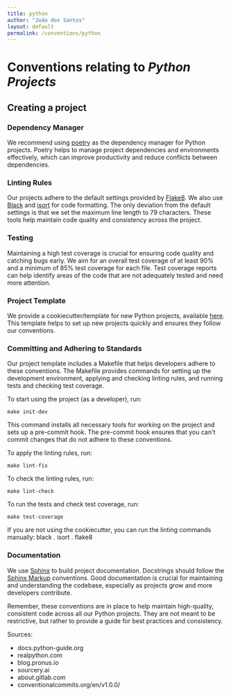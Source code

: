 ```yaml
---
title: python
author: "João dos Santos"
layout: default
permalink: /conventions/python
---
```


# Conventions relating to _Python Projects_

## Creating a project


### Dependency Manager <a name="dependency-manager"></a>

We recommend using [poetry](https://python-poetry.org/docs/) as the dependency manager for Python projects. Poetry helps to manage project dependencies and environments effectively, which can improve productivity and reduce conflicts between dependencies.

### Linting Rules <a name="linting-rules"></a>

Our projects adhere to the default settings provided by [Flake8](https://github.com/PyCQA/flake8).
We also use [Black](https://github.com/psf/black) and [isort](https://github.com/PyCQA/isort) for code formatting.
The only deviation from the default settings is that we set the maximum line length to 79 characters. These tools help maintain code quality and consistency across the project.
### Testing <a name="testing"></a>

Maintaining a high test coverage is crucial for ensuring code quality and catching bugs early. We aim for an overall test coverage of at least 90% and a minimum of 85% test coverage for each file. Test coverage reports can help identify areas of the code that are not adequately tested and need more attention.

### Project Template <a name="project-template"></a>

We provide a cookiecutter/template for new Python projects, available [here](https://github.com/vliz-be-opsci/cookiecutter-py-module).
This template helps to set up new projects quickly and ensures they follow our conventions.


### Committing and Adhering to Standards <a name="contribuiting"></a>

Our project template includes a Makefile that helps developers adhere to these conventions. The Makefile provides commands for setting up the development environment, applying and checking linting rules, and running tests and checking test coverage.

To start using the project (as a developer), run:

    make init-dev

This command installs all necessary tools for working on the project and sets up a pre-commit hook.
The pre-commit hook ensures that you can't commit changes that do not adhere to these conventions.

To apply the linting rules, run:

    make lint-fix


To check the linting rules, run:

    make lint-check

To run the tests and check test coverage, run:

    make test-coverage



If you are not using the cookiecutter, you can run the linting commands manually:
    black .
    isort .
    flake8

### Documentation <a name="documentation"></a>

We use [Sphinx](https://www.sphinx-doc.org/en/master/) to build project documentation. Docstrings should follow the [Sphinx Markup](https://www.sphinx-doc.org/en/master/usage/restructuredtext/domains.html#python-signatures) conventions. Good documentation is crucial for maintaining and understanding the codebase, especially as projects grow and more developers contribute.

Remember, these conventions are in place to help maintain high-quality, consistent code across all our Python projects. They are not meant to be restrictive, but rather to provide a guide for best practices and consistency.

Sources:
- docs.python-guide.org
-    realpython.com
-    blog.pronus.io
-    sourcery.ai
-    about.gitlab.com
-    conventionalcommits.org/en/v1.0.0/